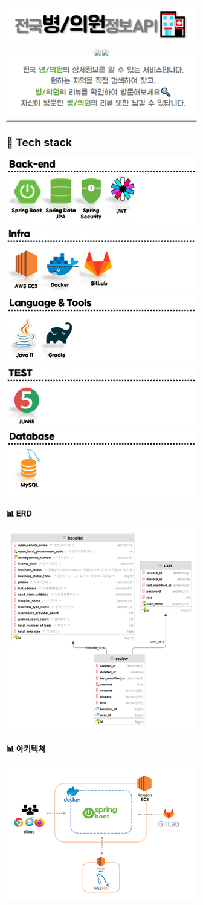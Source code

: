 <div align="center">

![](img/전국병의원정보API_title.png)    

<a href="http://ec2-13-209-66-87.ap-northeast-2.compute.amazonaws.com:8081/swagger-ui/"><img src="https://img.shields.io/badge/swagger-4285F4?style=flat&logo=Google Chrome&logoColor=white" /></a>
<a href="http://ec2-13-209-66-87.ap-northeast-2.compute.amazonaws.com:8081/home"><img src="https://img.shields.io/badge/national_hospitals-83B81A?style=flat&logo=Google Chrome&logoColor=white" /></a>    
![](img/전국병의원정보API_content.png)
</div>

---

# 📌 Tech stack

![](img/back_end.png)     
![](img/infra.png)    
![](img/tools.png)    
![](img/test.png)    
![](img/database.png)

## 📊 ERD
![](img/전국병의원정보_erd.png)

## 📊 아키텍쳐
![](img/전국병의원정보_아키텍쳐.png)